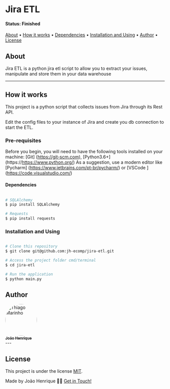 
# Jira ETL

<h4 align="left"> 
	 Status: Finished
</h4>

<p align="left">
 <a href="#about">About</a> •
 <a href="#how-it-works">How it works</a> •
 <a href="#dependencies">Dependencies</a> •
 <a href="#installation-and-using">Installation and Using</a> • 
 <a href="#author">Author</a> •
 <a href="#user-content-license">License</a>

</p>

## About

Jira ETL is a python jira etl script to allow you to extract your issues, manipulate and store them in your data warehouse

---

## How it works

This project is a python script that collects issues from Jira through its Rest API.

Edit the config files to your instance of Jira and create you db connection to start the ETL.

### Pre-requisites

Before you begin, you will need to have the following tools installed on your machine:
[Git] (https://git-scm.com), [Python3.6+] (https://https://www.python.org/)
As a suggestion, use a modern editor like [Pycharm] (https://www.jetbrains.com/pt-br/pycharm/) or [VSCode ] (https://code.visualstudio.com/)

#### Dependencies

```bash

# SQLAlchemy
$ pip install SQLAlchemy

# Requests
$ pip install requests

```

### Installation and Using

```bash

# Clone this repository
$ git clone git@github.com:jh-ecomp/jira-etl.git

# Access the project folder cmd/terminal
$ cd jira-etl

# Run the application
$ python main.py

```

## Author

<a href="https://github.com/jh-ecomp?tab=repositories">
 <img style="border-radius: 50%;" src="https://avatars.githubusercontent.com/u/21336271?s=400&u=4b4ff916cafb59709adaa958f3c0f46bed35ae62&v=4" width="100px;" alt="Thiago Marinho"/>
 <br />
 <sub><b>João Henrique</b></sub></a> <a href="https://github.com/jh-ecomp?tab=repositories" title="João Henrique"></a>
 <br />
---

## License

This project is under the license [MIT](./LICENSE.txt).

Made by João Henrique 👋🏽 [Get in Touch!](Https://www.linkedin.com/in/joaohenriqueengcomp )
